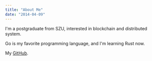 ```yaml
---
title: "About Me"
date: "2014-04-09"
---
```


I'm a postgraduate from SZU, interested in blockchain and distributed system.

Go is my favorite programming language, and I'm learning Rust now.

My [GitHub](https://github.com/gohugoio).

